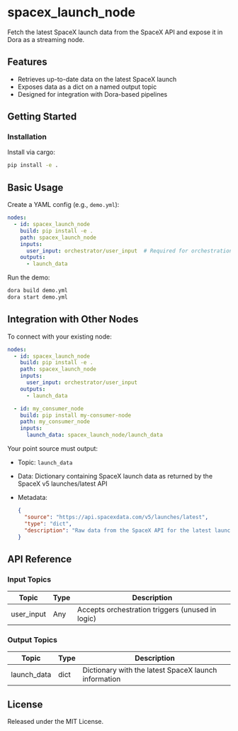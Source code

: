 # spacex_launch_node

Fetch the latest SpaceX launch data from the SpaceX API and expose it in Dora as a streaming node.

## Features
- Retrieves up-to-date data on the latest SpaceX launch
- Exposes data as a dict on a named output topic
- Designed for integration with Dora-based pipelines

## Getting Started

### Installation
Install via cargo:
```bash
pip install -e .
```

## Basic Usage

Create a YAML config (e.g., `demo.yml`):

```yaml
nodes:
  - id: spacex_launch_node
    build: pip install -e .
    path: spacex_launch_node
    inputs:
      user_input: orchestrator/user_input  # Required for orchestration compatibility
    outputs:
      - launch_data
```

Run the demo:

```bash
dora build demo.yml
dora start demo.yml
```


## Integration with Other Nodes

To connect with your existing node:

```yaml
nodes:
  - id: spacex_launch_node
    build: pip install -e .
    path: spacex_launch_node
    inputs:
      user_input: orchestrator/user_input
    outputs:
      - launch_data

  - id: my_consumer_node
    build: pip install my-consumer-node
    path: my_consumer_node
    inputs:
      launch_data: spacex_launch_node/launch_data
```

Your point source must output:

* Topic: `launch_data`
* Data: Dictionary containing SpaceX launch data as returned by the SpaceX v5 launches/latest API
* Metadata:

  ```json
  {
    "source": "https://api.spacexdata.com/v5/launches/latest",
    "type": "dict",
    "description": "Raw data from the SpaceX API for the latest launch."
  }
  ```

## API Reference

### Input Topics

| Topic       | Type    | Description                                   |
|-------------|---------|-----------------------------------------------|
| user_input  | Any     | Accepts orchestration triggers (unused in logic) |

### Output Topics

| Topic        | Type | Description                                            |
|--------------|------|------------------------------------------------------|
| launch_data  | dict | Dictionary with the latest SpaceX launch information  |


## License

Released under the MIT License.
